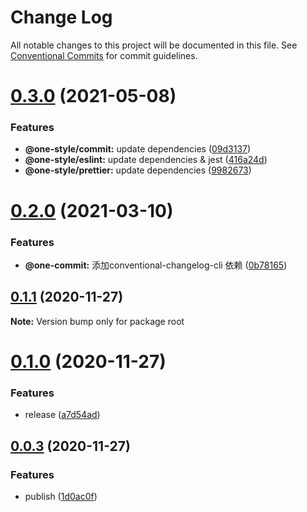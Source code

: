 # Change Log

All notable changes to this project will be documented in this file.
See [Conventional Commits](https://conventionalcommits.org) for commit guidelines.

# [0.3.0](https://github.com/one-style/one-style/compare/v0.2.0...v0.3.0) (2021-05-08)


### Features

* **@one-style/commit:** update dependencies ([09d3137](https://github.com/one-style/one-style/commit/09d3137467a0eea48b1a10458d21f1cd4b608b35))
* **@one-style/eslint:** update dependencies & jest ([416a24d](https://github.com/one-style/one-style/commit/416a24d8ffd3d572ceb7170197592c8f5c49fb77))
* **@one-style/prettier:** update dependencies ([9982673](https://github.com/one-style/one-style/commit/998267365c5d30c13e57dc92a7c9740f78036305))





# [0.2.0](https://github.com/one-style/one-style/compare/v0.1.1...v0.2.0) (2021-03-10)


### Features

* **@one-commit:** 添加conventional-changelog-cli 依赖 ([0b78165](https://github.com/one-style/one-style/commit/0b781657e450603860d862ad188922cd448487a9))





## [0.1.1](https://github.com/one-style/one-style/compare/v0.1.0...v0.1.1) (2020-11-27)

**Note:** Version bump only for package root





# [0.1.0](https://github.com/one-style/one-style/compare/v0.0.3...v0.1.0) (2020-11-27)


### Features

* release ([a7d54ad](https://github.com/one-style/one-style/commit/a7d54adb6de3f49beea029980952b0041f1fc905))





## [0.0.3](https://github.com/one-style/one-style/compare/v0.0.2...v0.0.3) (2020-11-27)


### Features

* publish ([1d0ac0f](https://github.com/one-style/one-style/commit/1d0ac0ff969ef9a98ba419afd0205e6f38bd59d7))
